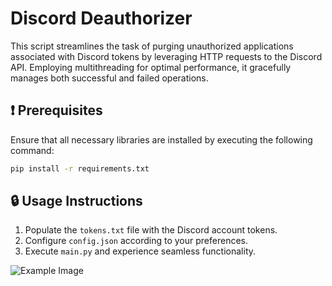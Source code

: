 # Discord Deauthorizer

This script streamlines the task of purging unauthorized applications associated with Discord tokens by leveraging HTTP requests to the Discord API. Employing multithreading for optimal performance, it gracefully manages both successful and failed operations.

## ❗ Prerequisites
Ensure that all necessary libraries are installed by executing the following command:

```bash
pip install -r requirements.txt
```

## 🔒 Usage Instructions
1. Populate the `tokens.txt` file with the Discord account tokens.
2. Configure `config.json` according to your preferences.
3. Execute `main.py` and experience seamless functionality.

![Example Image](https://i.ibb.co/xCHM4r6/example.webp)
